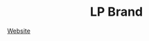 <h1 align="center">LP Brand</h1>

<a href="https://rakhilpr96.github.io/LPBrand/" target="_blank">Website</a>
